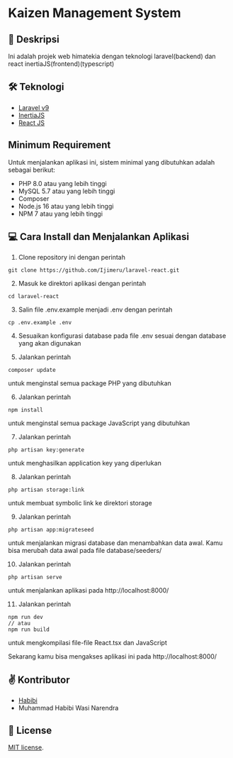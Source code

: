 # Kaizen Management System

## 📑 Deskripsi

Ini adalah projek web himatekia dengan teknologi laravel(backend) dan react inertiaJS(frontend)(typescript)


## 🛠 Teknologi

-   [Laravel v9](https://github.com/laravel/framework)
-   [InertiaJS](https://github.com/inertiajs/inertia)
-   [React JS]((https://react.dev/))

## Minimum Requirement

Untuk menjalankan aplikasi ini, sistem minimal yang dibutuhkan adalah sebagai berikut:

-   PHP 8.0 atau yang lebih tinggi
-   MySQL 5.7 atau yang lebih tinggi
-   Composer
-   Node.js 16 atau yang lebih tinggi
-   NPM 7 atau yang lebih tinggi

## 💻 Cara Install dan Menjalankan Aplikasi

1. Clone repository ini dengan perintah

```
git clone https://github.com/Ijimeru/laravel-react.git
```

2. Masuk ke direktori aplikasi dengan perintah

```
cd laravel-react
```

3. Salin file .env.example menjadi .env dengan perintah

```
cp .env.example .env
```

4. Sesuaikan konfigurasi database pada file .env sesuai dengan database yang akan digunakan

5. Jalankan perintah

```
composer update
```

untuk menginstal semua package PHP yang dibutuhkan

6. Jalankan perintah

```
npm install
```

untuk menginstal semua package JavaScript yang dibutuhkan

7. Jalankan perintah

```
php artisan key:generate
```

untuk menghasilkan application key yang diperlukan

8. Jalankan perintah

```
php artisan storage:link
```

untuk membuat symbolic link ke direktori storage

9. Jalankan perintah

```
php artisan app:migrateseed
```

untuk menjalankan migrasi database dan menambahkan data awal. Kamu bisa merubah data awal pada file database/seeders/

10. Jalankan perintah

```
php artisan serve
```

untuk menjalankan aplikasi pada http://localhost:8000/

11. Jalankan perintah

```
npm run dev
// atau
npm run build
```

untuk mengkompilasi file-file React.tsx dan JavaScript

Sekarang kamu bisa mengakses aplikasi ini pada http://localhost:8000/

## ✌ Kontributor

-   [Habibi](https://instagram.com/habibinarendra)
-   Muhammad Habibi Wasi Narendra

## 🧾 License

[MIT license](https://opensource.org/licenses/MIT).
